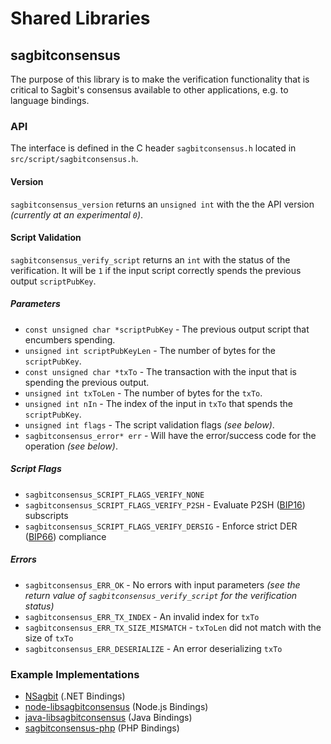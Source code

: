 Shared Libraries
================

## sagbitconsensus

The purpose of this library is to make the verification functionality that is critical to Sagbit's consensus available to other applications, e.g. to language bindings.

### API

The interface is defined in the C header `sagbitconsensus.h` located in  `src/script/sagbitconsensus.h`.

#### Version

`sagbitconsensus_version` returns an `unsigned int` with the the API version *(currently at an experimental `0`)*.

#### Script Validation

`sagbitconsensus_verify_script` returns an `int` with the status of the verification. It will be `1` if the input script correctly spends the previous output `scriptPubKey`.

##### Parameters
- `const unsigned char *scriptPubKey` - The previous output script that encumbers spending.
- `unsigned int scriptPubKeyLen` - The number of bytes for the `scriptPubKey`.
- `const unsigned char *txTo` - The transaction with the input that is spending the previous output.
- `unsigned int txToLen` - The number of bytes for the `txTo`.
- `unsigned int nIn` - The index of the input in `txTo` that spends the `scriptPubKey`.
- `unsigned int flags` - The script validation flags *(see below)*.
- `sagbitconsensus_error* err` - Will have the error/success code for the operation *(see below)*.

##### Script Flags
- `sagbitconsensus_SCRIPT_FLAGS_VERIFY_NONE`
- `sagbitconsensus_SCRIPT_FLAGS_VERIFY_P2SH` - Evaluate P2SH ([BIP16](https://github.com/sagbit/bips/blob/master/bip-0016.mediawiki)) subscripts
- `sagbitconsensus_SCRIPT_FLAGS_VERIFY_DERSIG` - Enforce strict DER ([BIP66](https://github.com/sagbit/bips/blob/master/bip-0066.mediawiki)) compliance

##### Errors
- `sagbitconsensus_ERR_OK` - No errors with input parameters *(see the return value of `sagbitconsensus_verify_script` for the verification status)*
- `sagbitconsensus_ERR_TX_INDEX` - An invalid index for `txTo`
- `sagbitconsensus_ERR_TX_SIZE_MISMATCH` - `txToLen` did not match with the size of `txTo`
- `sagbitconsensus_ERR_DESERIALIZE` - An error deserializing `txTo`

### Example Implementations
- [NSagbit](https://github.com/NicolasDorier/NSagbit/blob/master/NSagbit/Script.cs#L814) (.NET Bindings)
- [node-libsagbitconsensus](https://github.com/bitpay/node-libsagbitconsensus) (Node.js Bindings)
- [java-libsagbitconsensus](https://github.com/dexX7/java-libsagbitconsensus) (Java Bindings)
- [sagbitconsensus-php](https://github.com/Bit-Wasp/sagbitconsensus-php) (PHP Bindings)
